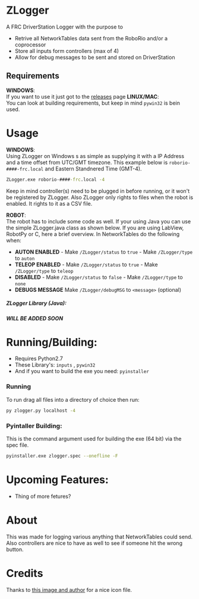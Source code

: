# ZLogger
A FRC DriverStation Logger with the purpose to
  - Retrive all NetworkTables data sent from the RoboRio and/or a coprocessor
  - Store all inputs form controllers (max of 4)
  - Allow for debug messages to be sent and stored on DriverStation

## Requirements
 **WINDOWS**: <br/>
If you want to use it just got to the [releases](http://github.com/OnoUtilities/ZLogger/releases/) page
**LINUX/MAC**: <br/>
You can look at building requirements, but keep in mind ```pywin32``` is bein used.
# Usage
 **WINDOWS**: <br/>
Using ZLogger on Windows s as simple as supplying it with a IP Address and a time offset from UTC/GMT timezone. This example below is ````roborio-####-frc.local```` and Eastern Standnered Time (GMT-4).
```cmd
ZLogger.exe roborio-####-frc.local -4
```
Keep in mind controller(s) need to be plugged in before running, or it won't be registered by ZLogger.
Also ZLogger only rights to files when the robot is enabled. It rights to it as a CSV file.

 **ROBOT**: <br/>
 The robot has to include some code as well. If your using Java you can use the simple 
 ZLogger.java class as shown below. If you are using LabView, RobotPy or C, here a brief overview.
 In NetworkTables do the following when:
 - **AUTON ENABLED** 
            - Make ```/ZLogger/status``` to ```true```
            - Make ```/ZLogger/type``` to ```auton```
 - **TELEOP ENABLED** 
            - Make ```/ZLogger/status``` to ```true```
            - Make ```/ZLogger/type``` to ```teleop```
 - **DISABLED** 
            - Make ```/ZLogger/status``` to ```false```
            - Make ```/ZLogger/type``` to ```none```
 - **DEBUGS MESSAGE** Make ```/ZLogger/debugMSG``` to ```<message>``` (optional)

##### ZLogger Library (Java):
 ***WILL BE ADDED SOON***
# Running/Building:
- Requires Python2.7
- These Library's:  ```inputs``` , ```pywin32``` 
- And if you want to build the exe you need: ```pyinstaller``` 
### Running
To run drag all files into a directory of choice then run:
```cmd
py zlogger.py localhost -4
```
### Pyintaller Building:
This is the command argument used for building the exe (64 bit) via the spec file.
```bash
pyinstaller.exe zlogger.spec --onefline -F
```  
# Upcoming Features:
* Thing of more fetures?
# About
This was made for logging various anything that NetworkTables could  send. Also controllers are nice to have as well to see if someone hit the wrong button.

# Credits
Thanks to [this image and author](https://www.iconfinder.com/icons/199213/extension_file_format_log_icon#size=128) for a nice icon file.

